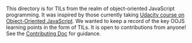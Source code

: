 This directory is for TILs from the realm of object-oriented JavaScript
programming. It was inspired by those currently taking
[Udacity course on Object-Oriented JavaScript](https://www.udacity.com/course/progress#!/c-ud015).
We wanted to keep a record of the key OOJS learning points in the form of TILs.
It is open to contributions from anyone! See the
[Contributing Doc](https://github.com/tu6619/today-i-learned/blob/master/CONTRIBUTING.md)
for guidance.
